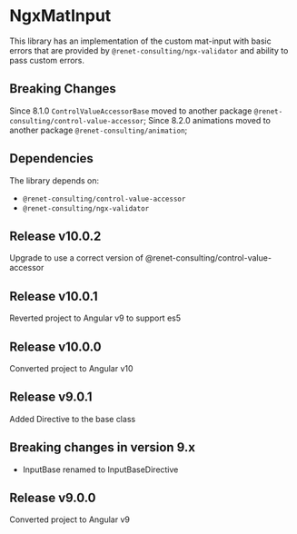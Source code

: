 # NgxMatInput

This library has an implementation of the custom mat-input with basic errors that are provided by ``@renet-consulting/ngx-validator`` and ability to pass custom errors.

## Breaking Changes
Since 8.1.0 ``ControlValueAccessorBase`` moved to another package ``@renet-consulting/control-value-accessor``;
Since 8.2.0 animations moved to another package ``@renet-consulting/animation``;

## Dependencies
The library depends on:
- ``@renet-consulting/control-value-accessor``
- ``@renet-consulting/ngx-validator``

## Release v10.0.2
Upgrade to use a correct version of @renet-consulting/control-value-accessor

## Release v10.0.1
Reverted project to Angular v9 to support es5

## Release v10.0.0
Converted project to Angular v10

## Release v9.0.1
Added Directive to the base class

## Breaking changes in version 9.x
- InputBase renamed to InputBaseDirective

## Release v9.0.0
Converted project to Angular v9
